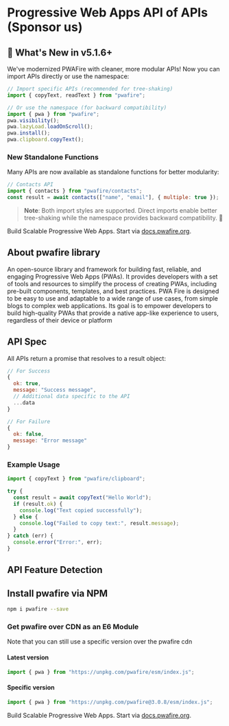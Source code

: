 # Progressive Web Apps API of APIs (Sponsor us)

## 🎉 What's New in v5.1.6+

We've modernized PWAFire with cleaner, more modular APIs! Now you can import APIs directly or use the namespace:

```js
// Import specific APIs (recommended for tree-shaking)
import { copyText, readText } from "pwafire";

// Or use the namespace (for backward compatibility)
import { pwa } from "pwafire";
pwa.visibility();
pwa.lazyLoad.loadOnScroll();
pwa.install();
pwa.clipboard.copyText();
```

### New Standalone Functions

Many APIs are now available as standalone functions for better modularity:

```js
// Contacts API
import { contacts } from "pwafire/contacts";
const result = await contacts(["name", "email"], { multiple: true });
```

> **Note**: Both import styles are supported. Direct imports enable better tree-shaking while the namespace provides backward compatibility. 🚀

Build Scalable Progressive Web Apps. Start via [docs.pwafire.org](https://docs.pwafire.org/get-started).

## About pwafire library

An open-source library and framework for building fast, reliable, and engaging Progressive Web Apps (PWAs). It provides developers with a set of tools and resources to simplify the process of creating PWAs, including pre-built components, templates, and best practices. PWA Fire is designed to be easy to use and adaptable to a wide range of use cases, from simple blogs to complex web applications. Its goal is to empower developers to build high-quality PWAs that provide a native app-like experience to users, regardless of their device or platform

## API Spec

All APIs return a promise that resolves to a result object:

```js
// For Success
{
  ok: true,
  message: "Success message",
  // Additional data specific to the API
  ...data
}

// For Failure
{
  ok: false,
  message: "Error message"
}
```

### Example Usage

```js
import { copyText } from "pwafire/clipboard";

try {
  const result = await copyText("Hello World");
  if (result.ok) {
    console.log("Text copied successfully");
  } else {
    console.log("Failed to copy text:", result.message);
  }
} catch (err) {
  console.error("Error:", err);
}
```

## API Feature Detection

## Install pwafire via NPM

```bash
npm i pwafire --save
```

### Get pwafire over CDN as an E6 Module

Note that you can still use a specific version over the pwafire cdn

#### Latest version

```js
import { pwa } from "https://unpkg.com/pwafire/esm/index.js";
```

#### Specific version

```js
import { pwa } from "https://unpkg.com/pwafire@3.0.8/esm/index.js";
```

Build Scalable Progressive Web Apps. Start via [docs.pwafire.org](https://docs.pwafire.org/get-started).
